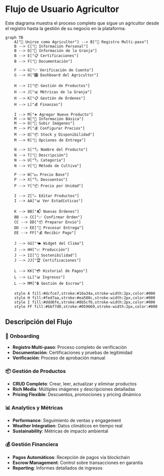 # Flujo de Usuario Agricultor

Este diagrama muestra el proceso completo que sigue un agricultor desde el registro hasta la gestión de su negocio en la plataforma.

```mermaid
graph TB
    A["🌱 Unirse como Agricultor"] --> B["📝 Registro Multi-paso"]
    B --> C["👤 Información Personal"]
    B --> D["🏡 Información de la Granja"]
    B --> E["📋 Certificaciones"]
    B --> F["📸 Documentación"]
    
    F --> G["✅ Verificación de Cuenta"]
    G --> H["🎛️ Dashboard del Agricultor"]
    
    H --> I["📦 Gestión de Productos"]
    H --> J["📊 Métricas de la Granja"]
    H --> K["📋 Gestión de Órdenes"]
    H --> L["💰 Finanzas"]
    
    I --> M["➕ Agregar Nuevo Producto"]
    M --> N["📝 Información Básica"]
    M --> O["📸 Subir Imágenes"]
    M --> P["💰 Configurar Precios"]
    M --> Q["📦 Stock y Disponibilidad"]
    M --> R["🚚 Opciones de Entrega"]
    
    N --> S["🏷️ Nombre del Producto"]
    N --> T["📝 Descripción"]
    N --> U["🏷️ Categoría"]
    N --> V["🌱 Método de Cultivo"]
    
    P --> W["💵 Precio Base"]
    P --> X["🏷️ Descuentos"]
    P --> Y["📦 Precio por Unidad"]
    
    I --> Z["✏️ Editar Productos"]
    I --> AA["📊 Ver Estadísticas"]
    
    K --> BB["📬 Nuevas Órdenes"]
    BB --> CC["✅ Confirmar Orden"]
    CC --> DD["📦 Preparar Envío"]
    DD --> EE["🚚 Procesar Entrega"]
    EE --> FF["💰 Recibir Pago"]
    
    J --> GG["🌤️ Widget del Clima"]
    J --> HH["📈 Producción"]
    J --> II["🌿 Sostenibilidad"]
    J --> JJ["🏆 Certificaciones"]
    
    L --> KK["💳 Historial de Pagos"]
    L --> LL["📊 Ingresos"]
    L --> MM["🔒 Gestión de Escrow"]
    
    style A fill:#dcfce7,stroke:#16a34a,stroke-width:2px,color:#000
    style H fill:#fed7aa,stroke:#ea580c,stroke-width:2px,color:#000
    style I fill:#ddd6fe,stroke:#8b5cf6,stroke-width:2px,color:#000
    style FF fill:#bbf7d0,stroke:#059669,stroke-width:2px,color:#000
```

## Descripción del Flujo

### 📝 Onboarding
- **Registro Multi-paso**: Proceso completo de verificación
- **Documentación**: Certificaciones y pruebas de legitimidad
- **Verificación**: Proceso de aprobación manual

### 📦 Gestión de Productos
- **CRUD Completo**: Crear, leer, actualizar y eliminar productos
- **Rich Media**: Múltiples imágenes y descripciones detalladas
- **Pricing Flexible**: Descuentos, promociones y pricing dinámico

### 📊 Analytics y Métricas
- **Performance**: Seguimiento de ventas y engagement
- **Weather Integration**: Datos climáticos en tiempo real
- **Sustainability**: Métricas de impacto ambiental

### 💰 Gestión Financiera
- **Pagos Automáticos**: Recepción de pagos vía blockchain
- **Escrow Management**: Control sobre transacciones en garantía
- **Reporting**: Informes detallados de ingresos 